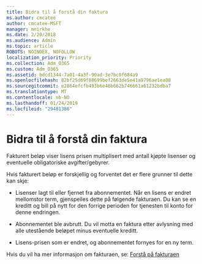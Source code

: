 ```yaml
---
title: Bidra til å forstå din faktura
ms.author: cmcatee
author: cmcatee-MSFT
manager: mnirkhe
ms.date: 2/20/2018
ms.audience: Admin
ms.topic: article
ROBOTS: NOINDEX, NOFOLLOW
localization_priority: Priority
ms.collection: Adm_O365
ms.custom: Adm_O365
ms.assetid: bdcd1344-7a01-4a3f-90ad-3e7bc0f684a9
ms.openlocfilehash: 82bf25d69f88699bef2663de5e41a9796ae1ea08
ms.sourcegitcommit: e2864efcfb493b6e46b662b746661a61232bdba7
ms.translationtype: MT
ms.contentlocale: nb-NO
ms.lasthandoff: 01/24/2019
ms.locfileid: "29481386"
---
```

# <a name="help-understanding-your-bill"></a>Bidra til å forstå din faktura

Fakturert beløp viser lisens prisen multiplisert med antall kjøpte lisenser og eventuelle obligatoriske avgifter/gebyrer.
  
Hvis fakturert beløp er forskjellig og forventet det er flere grunner til dette kan skje:
  
- Lisenser lagt til eller fjernet fra abonnementet. Når en lisens er endret mellomstor term, gjenspeiles dette på følgende fakturaen. Du kan se en kreditt og bill på nytt for den forrige perioden for tjenesten til konto for denne endringen.
    
- Abonnementet ble avbrutt. Du vil motta en faktura etter avlysning med alle utestående beløpet minus eventuelle kreditt.
    
- Lisens-prisen som er endret, og abonnementet fornyes for en ny term.
    
Hvis du vil ha mer informasjon om fakturaen, se: [Forstå på fakturaen](https://support.office.com/article/0724b428-fb59-4962-8c37-6674166d7507)
  

